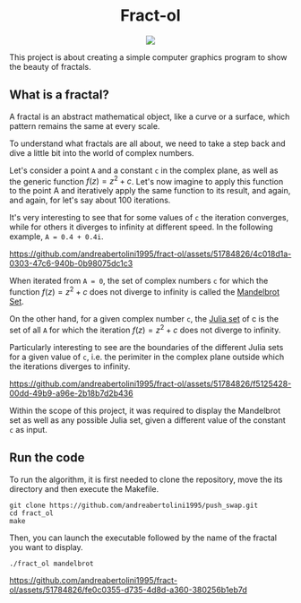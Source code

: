 <h1 align="center"> Fract-ol </h1>

<p align="center">
  <img src="https://github.com/andreabertolini1995/fract-ol/assets/51784826/03869de7-dd10-437d-96ac-36ecdf7192ee" />
</p>

This project is about creating a simple computer graphics program to show the beauty of fractals.

## What is a fractal?

A fractal is an abstract mathematical object, like a curve or a surface, which pattern remains the same at every scale.

To understand what fractals are all about, we need to take a step back and dive a little bit into the world of complex numbers.

Let's consider a point `A` and a constant `c` in the complex plane, as well as the generic function $f(z) = z^2 + c$. 
Let's now imagine to apply this function to the point A and iteratively apply the same function to its result, and again, and again, for let's say about 100 iterations.

It's very interesting to see that for some values of `c` the iteration converges, while for others it diverges to infinity at different speed. In the following example, `A = 0.4 + 0.4i`.

https://github.com/andreabertolini1995/fract-ol/assets/51784826/4c018d1a-0303-47c6-940b-0b98075dc1c3

When iterated from `A = 0`, the set of complex numbers `c` for which the function $f(z) = z^2 + c$ does not diverge to infinity is called the [Mandelbrot Set](https://en.wikipedia.org/wiki/Mandelbrot_set). 

On the other hand, for a given complex number `c`, the [Julia set](https://en.wikipedia.org/wiki/Julia_set) of c is the set of all `A` for which the iteration $f(z) = z^2 + c$ does not diverge to infinity.

Particularly interesting to see are the boundaries of the different Julia sets for a given value of `c`, i.e. the perimiter in the complex plane outside which the iterations diverges to infinity.

https://github.com/andreabertolini1995/fract-ol/assets/51784826/f5125428-00dd-49b9-a96e-2b18b7d2b436

Within the scope of this project, it was required to display the Mandelbrot set as well as any possible Julia set, given a different value of the constant `c` as input.

## Run the code

To run the algorithm, it is first needed to clone the repository, move the its directory and then execute the Makefile. 
```
git clone https://github.com/andreabertolini1995/push_swap.git
cd fract_ol
make
```

Then, you can launch the executable followed by the name of the fractal you want to display. 
```
./fract_ol mandelbrot
```

https://github.com/andreabertolini1995/fract-ol/assets/51784826/fe0c0355-d735-4d8d-a360-380256b1eb7d



